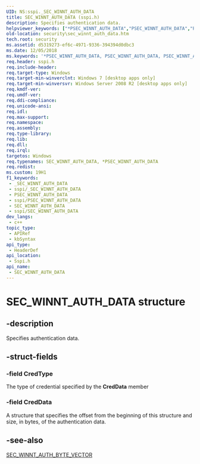 ```yaml
---
UID: NS:sspi._SEC_WINNT_AUTH_DATA
title: SEC_WINNT_AUTH_DATA (sspi.h)
description: Specifies authentication data.
helpviewer_keywords: ["*PSEC_WINNT_AUTH_DATA","PSEC_WINNT_AUTH_DATA","PSEC_WINNT_AUTH_DATA structure pointer [Security]","SEC_WINNT_AUTH_DATA","SEC_WINNT_AUTH_DATA structure [Security]","security.sec_winnt_auth_data","sspi/PSEC_WINNT_AUTH_DATA","sspi/SEC_WINNT_AUTH_DATA"]
old-location: security\sec_winnt_auth_data.htm
tech.root: security
ms.assetid: d5319273-ef6c-4971-9336-394394d0dbc3
ms.date: 12/05/2018
ms.keywords: '*PSEC_WINNT_AUTH_DATA, PSEC_WINNT_AUTH_DATA, PSEC_WINNT_AUTH_DATA structure pointer [Security], SEC_WINNT_AUTH_DATA, SEC_WINNT_AUTH_DATA structure [Security], security.sec_winnt_auth_data, sspi/PSEC_WINNT_AUTH_DATA, sspi/SEC_WINNT_AUTH_DATA'
req.header: sspi.h
req.include-header: 
req.target-type: Windows
req.target-min-winverclnt: Windows 7 [desktop apps only]
req.target-min-winversvr: Windows Server 2008 R2 [desktop apps only]
req.kmdf-ver: 
req.umdf-ver: 
req.ddi-compliance: 
req.unicode-ansi: 
req.idl: 
req.max-support: 
req.namespace: 
req.assembly: 
req.type-library: 
req.lib: 
req.dll: 
req.irql: 
targetos: Windows
req.typenames: SEC_WINNT_AUTH_DATA, *PSEC_WINNT_AUTH_DATA
req.redist: 
ms.custom: 19H1
f1_keywords:
 - _SEC_WINNT_AUTH_DATA
 - sspi/_SEC_WINNT_AUTH_DATA
 - PSEC_WINNT_AUTH_DATA
 - sspi/PSEC_WINNT_AUTH_DATA
 - SEC_WINNT_AUTH_DATA
 - sspi/SEC_WINNT_AUTH_DATA
dev_langs:
 - c++
topic_type:
 - APIRef
 - kbSyntax
api_type:
 - HeaderDef
api_location:
 - Sspi.h
api_name:
 - SEC_WINNT_AUTH_DATA
---
```


# SEC_WINNT_AUTH_DATA structure


## -description

Specifies authentication data.

## -struct-fields

### -field CredType

The type of credential specified by the <b>CredData</b> member

### -field CredData

A structure that specifies the offset from the beginning of this structure and size, in bytes, of the authentication data.

## -see-also

<a href="https://docs.microsoft.com/windows/desktop/api/sspi/ns-sspi-sec_winnt_auth_byte_vector">SEC_WINNT_AUTH_BYTE_VECTOR</a>

